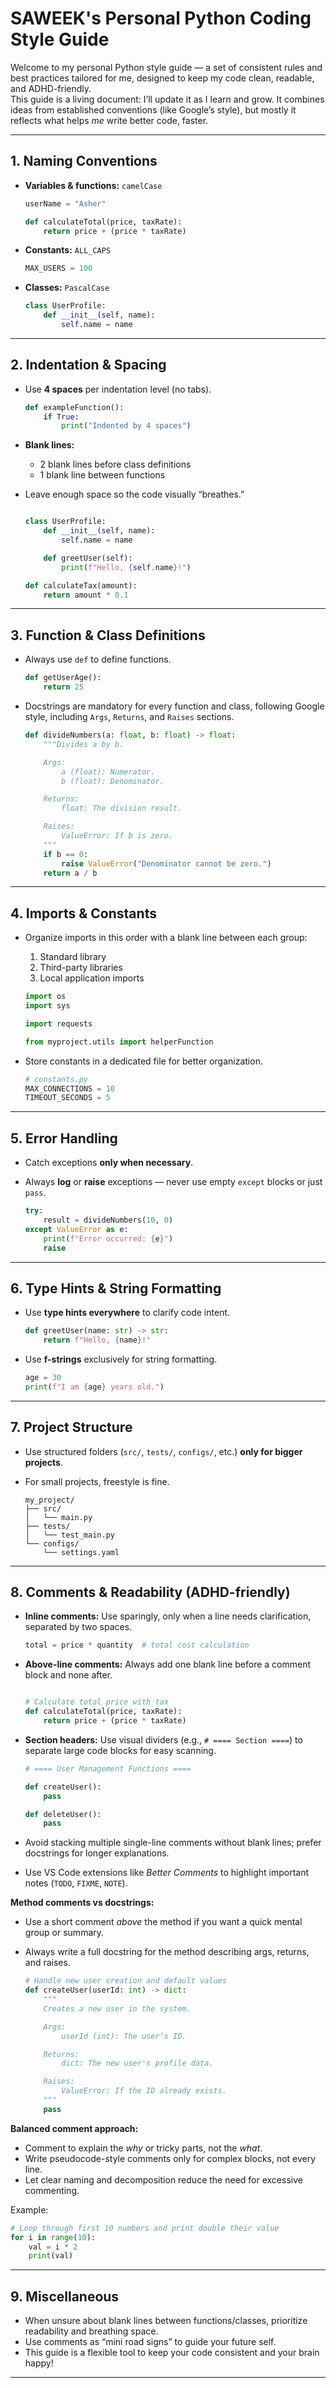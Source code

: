 # SAWEEK's Personal Python Coding Style Guide

Welcome to my personal Python style guide — a set of consistent rules and best practices tailored for me, designed to keep my code clean, readable, and ADHD-friendly.  
This guide is a living document: I’ll update it as I learn and grow. It combines ideas from established conventions (like Google’s style), but mostly it reflects what helps *me* write better code, faster.

---

## 1. Naming Conventions

- **Variables & functions:** `camelCase`  
  ```python
  userName = "Asher"
  
  def calculateTotal(price, taxRate):
      return price + (price * taxRate)
  ```
- **Constants:** `ALL_CAPS`  
  ```python
  MAX_USERS = 100
  ```
- **Classes:** `PascalCase`  
  ```python
  class UserProfile:
      def __init__(self, name):
          self.name = name
  ```

---

## 2. Indentation & Spacing

- Use **4 spaces** per indentation level (no tabs).  
  ```python
  def exampleFunction():
      if True:
          print("Indented by 4 spaces")
  ```
- **Blank lines:**  
  - 2 blank lines before class definitions  
  - 1 blank line between functions  
- Leave enough space so the code visually “breathes.”  

  ```python

  class UserProfile:
      def __init__(self, name):
          self.name = name

      def greetUser(self):
          print(f"Hello, {self.name}!")

  def calculateTax(amount):
      return amount * 0.1
  ```

---

## 3. Function & Class Definitions

- Always use `def` to define functions.  
  ```python
  def getUserAge():
      return 25
  ```
- Docstrings are mandatory for every function and class, following Google style, including `Args`, `Returns`, and `Raises` sections.  

  ```python
  def divideNumbers(a: float, b: float) -> float:
      """Divides a by b.

      Args:
          a (float): Numerator.
          b (float): Denominator.

      Returns:
          float: The division result.

      Raises:
          ValueError: If b is zero.
      """
      if b == 0:
          raise ValueError("Denominator cannot be zero.")
      return a / b
  ```

---

## 4. Imports & Constants

- Organize imports in this order with a blank line between each group:  
  1. Standard library  
  2. Third-party libraries  
  3. Local application imports  

  ```python
  import os
  import sys

  import requests

  from myproject.utils import helperFunction
  ```
- Store constants in a dedicated file for better organization.  

  ```python
  # constants.py
  MAX_CONNECTIONS = 10
  TIMEOUT_SECONDS = 5
  ```

---

## 5. Error Handling

- Catch exceptions **only when necessary**.  
- Always **log** or **raise** exceptions — never use empty `except` blocks or just `pass`.  

  ```python
  try:
      result = divideNumbers(10, 0)
  except ValueError as e:
      print(f"Error occurred: {e}")
      raise
  ```

---

## 6. Type Hints & String Formatting

- Use **type hints everywhere** to clarify code intent.  
  ```python
  def greetUser(name: str) -> str:
      return f"Hello, {name}!"
  ```
- Use **f-strings** exclusively for string formatting.  
  ```python
  age = 30
  print(f"I am {age} years old.")
  ```

---

## 7. Project Structure

- Use structured folders (`src/`, `tests/`, `configs/`, etc.) **only for bigger projects**.  
- For small projects, freestyle is fine.

  ```
  my_project/
  ├── src/
  │   └── main.py
  ├── tests/
  │   └── test_main.py
  └── configs/
      └── settings.yaml
  ```

---

## 8. Comments & Readability (ADHD-friendly)

- **Inline comments:** Use sparingly, only when a line needs clarification, separated by two spaces.  
  ```python
  total = price * quantity  # total cost calculation
  ```
- **Above-line comments:** Always add one blank line before a comment block and none after.  
  ```python

  # Calculate total price with tax
  def calculateTotal(price, taxRate):
      return price + (price * taxRate)
  ```
- **Section headers:** Use visual dividers (e.g., `# ==== Section ====`) to separate large code blocks for easy scanning.  

  ```python
  # ==== User Management Functions ====

  def createUser():
      pass

  def deleteUser():
      pass
  ```
- Avoid stacking multiple single-line comments without blank lines; prefer docstrings for longer explanations.  
- Use VS Code extensions like *Better Comments* to highlight important notes (`TODO`, `FIXME`, `NOTE`).  

**Method comments vs docstrings:**  
- Use a short comment *above* the method if you want a quick mental group or summary.  
- Always write a full docstring for the method describing args, returns, and raises.  

  ```python
  # Handle new user creation and default values
  def createUser(userId: int) -> dict:
      """
      Creates a new user in the system.

      Args:
          userId (int): The user’s ID.

      Returns:
          dict: The new user's profile data.

      Raises:
          ValueError: If the ID already exists.
      """
      pass
  ```

**Balanced comment approach:**  
- Comment to explain the *why* or tricky parts, not the *what*.  
- Write pseudocode-style comments only for complex blocks, not every line.  
- Let clear naming and decomposition reduce the need for excessive commenting.  

Example:

```python
# Loop through first 10 numbers and print double their value
for i in range(10):
    val = i * 2
    print(val)
```

---

## 9. Miscellaneous

- When unsure about blank lines between functions/classes, prioritize readability and breathing space.  
- Use comments as “mini road signs” to guide your future self.  
- This guide is a flexible tool to keep your code consistent and your brain happy!

---